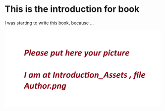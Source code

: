 # This is the introduction for book


I was starting to write this book, because ...


![Author](./Introduction_Assets/author.png "Author")


